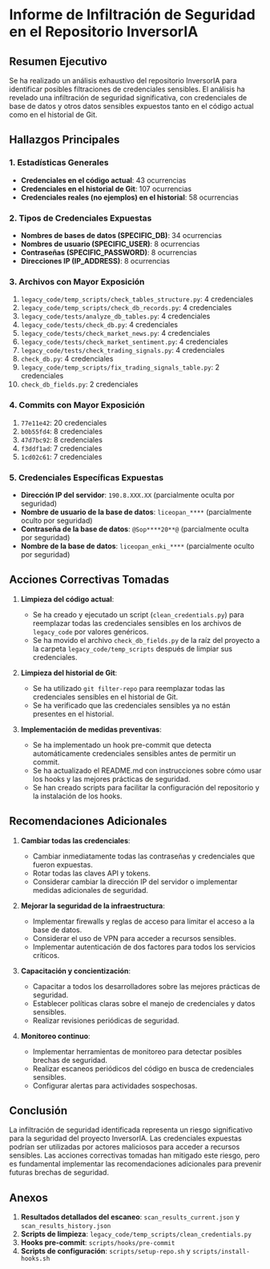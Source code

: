 # Informe de Infiltración de Seguridad en el Repositorio InversorIA

## Resumen Ejecutivo

Se ha realizado un análisis exhaustivo del repositorio InversorIA para identificar posibles filtraciones de credenciales sensibles. El análisis ha revelado una infiltración de seguridad significativa, con credenciales de base de datos y otros datos sensibles expuestos tanto en el código actual como en el historial de Git.

## Hallazgos Principales

### 1. Estadísticas Generales

- **Credenciales en el código actual**: 43 ocurrencias
- **Credenciales en el historial de Git**: 107 ocurrencias
- **Credenciales reales (no ejemplos) en el historial**: 58 ocurrencias

### 2. Tipos de Credenciales Expuestas

- **Nombres de bases de datos (SPECIFIC_DB)**: 34 ocurrencias
- **Nombres de usuario (SPECIFIC_USER)**: 8 ocurrencias
- **Contraseñas (SPECIFIC_PASSWORD)**: 8 ocurrencias
- **Direcciones IP (IP_ADDRESS)**: 8 ocurrencias

### 3. Archivos con Mayor Exposición

1. `legacy_code/temp_scripts/check_tables_structure.py`: 4 credenciales
2. `legacy_code/temp_scripts/check_db_records.py`: 4 credenciales
3. `legacy_code/tests/analyze_db_tables.py`: 4 credenciales
4. `legacy_code/tests/check_db.py`: 4 credenciales
5. `legacy_code/tests/check_market_news.py`: 4 credenciales
6. `legacy_code/tests/check_market_sentiment.py`: 4 credenciales
7. `legacy_code/tests/check_trading_signals.py`: 4 credenciales
8. `check_db.py`: 4 credenciales
9. `legacy_code/temp_scripts/fix_trading_signals_table.py`: 2 credenciales
10. `check_db_fields.py`: 2 credenciales

### 4. Commits con Mayor Exposición

1. `77e11e42`: 20 credenciales
2. `b0b55fd4`: 8 credenciales
3. `47d7bc92`: 8 credenciales
4. `f3ddf1ad`: 7 credenciales
5. `1cd02c61`: 7 credenciales

### 5. Credenciales Específicas Expuestas

- **Dirección IP del servidor**: `190.8.XXX.XX` (parcialmente oculta por seguridad)
- **Nombre de usuario de la base de datos**: `liceopan_****` (parcialmente oculto por seguridad)
- **Contraseña de la base de datos**: `@Sop****20**@` (parcialmente oculta por seguridad)
- **Nombre de la base de datos**: `liceopan_enki_****` (parcialmente oculto por seguridad)

## Acciones Correctivas Tomadas

1. **Limpieza del código actual**:
   - Se ha creado y ejecutado un script (`clean_credentials.py`) para reemplazar todas las credenciales sensibles en los archivos de `legacy_code` por valores genéricos.
   - Se ha movido el archivo `check_db_fields.py` de la raíz del proyecto a la carpeta `legacy_code/temp_scripts` después de limpiar sus credenciales.

2. **Limpieza del historial de Git**:
   - Se ha utilizado `git filter-repo` para reemplazar todas las credenciales sensibles en el historial de Git.
   - Se ha verificado que las credenciales sensibles ya no están presentes en el historial.

3. **Implementación de medidas preventivas**:
   - Se ha implementado un hook pre-commit que detecta automáticamente credenciales sensibles antes de permitir un commit.
   - Se ha actualizado el README.md con instrucciones sobre cómo usar los hooks y las mejores prácticas de seguridad.
   - Se han creado scripts para facilitar la configuración del repositorio y la instalación de los hooks.

## Recomendaciones Adicionales

1. **Cambiar todas las credenciales**:
   - Cambiar inmediatamente todas las contraseñas y credenciales que fueron expuestas.
   - Rotar todas las claves API y tokens.
   - Considerar cambiar la dirección IP del servidor o implementar medidas adicionales de seguridad.

2. **Mejorar la seguridad de la infraestructura**:
   - Implementar firewalls y reglas de acceso para limitar el acceso a la base de datos.
   - Considerar el uso de VPN para acceder a recursos sensibles.
   - Implementar autenticación de dos factores para todos los servicios críticos.

3. **Capacitación y concientización**:
   - Capacitar a todos los desarrolladores sobre las mejores prácticas de seguridad.
   - Establecer políticas claras sobre el manejo de credenciales y datos sensibles.
   - Realizar revisiones periódicas de seguridad.

4. **Monitoreo continuo**:
   - Implementar herramientas de monitoreo para detectar posibles brechas de seguridad.
   - Realizar escaneos periódicos del código en busca de credenciales sensibles.
   - Configurar alertas para actividades sospechosas.

## Conclusión

La infiltración de seguridad identificada representa un riesgo significativo para la seguridad del proyecto InversorIA. Las credenciales expuestas podrían ser utilizadas por actores maliciosos para acceder a recursos sensibles. Las acciones correctivas tomadas han mitigado este riesgo, pero es fundamental implementar las recomendaciones adicionales para prevenir futuras brechas de seguridad.

## Anexos

1. **Resultados detallados del escaneo**: `scan_results_current.json` y `scan_results_history.json`
2. **Scripts de limpieza**: `legacy_code/temp_scripts/clean_credentials.py`
3. **Hooks pre-commit**: `scripts/hooks/pre-commit`
4. **Scripts de configuración**: `scripts/setup-repo.sh` y `scripts/install-hooks.sh`
